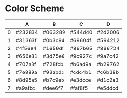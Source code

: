 # Color Scheme 

|   | A       | B       | C       | D       |
|---|---------|---------|---------|---------|
| 0 | #232834 | #063289 | #544d40 | #2d2006 |
| 1 | #31363f | #0b3c9d | #69604f | #594212 |
| 2 | #4f5664 | #1659df | #867b65 | #896724 |
| 3 | #656e81 | #3d75e6 | #9c927c | #9a7c42 |
| 4 | #707a8f | #728fcb | #b6ad9a | #b29762 |
| 5 | #7e889a | #93abdc | #cdc4b1 | #c6b28b |
| 6 | #8d95a5 | #b7c9eb | #e3dcce | #d1c2a3 |
| 7 | #a9afbc | #dee6f7 | #faf8f5 | #e5ddcd |

